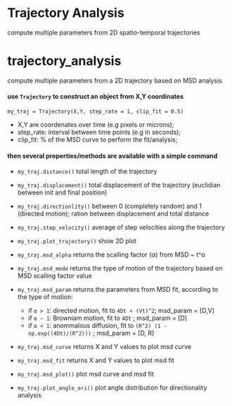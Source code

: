 # Trajectory Analysis
compute multiple parameters from 2D spatio-temporal trajectories

# trajectory_analysis
compute multiple parameters from a 2D trajectory based on MSD analysis

#### use `Trajectory` to construct an object from X,Y coordinates

`my_traj = Trajectory(X,Y, step_rate = 1, clip_fit = 0.5)`

- X,Y are coordenates over time (e.g pixels or microns);
- step_rate: interval between time points (e.g in seconds);
- clip_fit: % of the MSD curve to perform the fit/analysis;

#### then several properties/methods are available with a simple command

- `my_traj.distance()` 		total length of the trajectory
- `my_traj.displacement()` 	total displacement of the trajectory (euclidian between init and final position)
- `my_traj.directionlity()`	between 0 (completely random) and 1 (directed motion); ration between displacement and total distance
- `my_traj.step_velocity()` 	average of step velocities along the trajectory
- `my_traj.plot_trajectory()`	show 2D plot

- `my_traj.msd_alpha` 		returns the scalling factor (α) from MSD ~ t^α
- `my_traj.msd_mode` 		returns the type of motion of the trajectory based on MSD scalling factor value
- `my_traj.msd_param` 		returns the parameters from MSD fit, according to the type of motion:
	- if `α > 1`: directed motion, fit to `4Dt + (Vt)^2`; msd_param = [D,V]
	- if `α ~ 1`: Browniam motion, fit to `4Dt` ; msd_param = [D]
	- if `α < 1`: anommalous diffusion, fit to `(R^2) (1 - np.exp((4Dt)/(R^2)))` ; msd_param = [D, R]

- `my_traj.msd_curve` 		returns X and Y values to plot msd curve
- `my_traj.msd_fit`		returns X and Y values to plot msd fit
- `my_traj.msd_plot()`		plot msd curve and msd fit

- `my_traj.plot_angle_ori()`	plot angle distribution for directionality analysis
